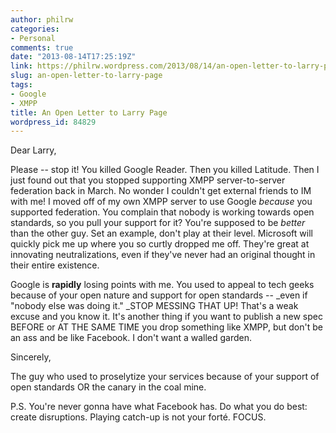 ```yaml
---
author: philrw
categories:
- Personal
comments: true
date: "2013-08-14T17:25:19Z"
link: https://philrw.wordpress.com/2013/08/14/an-open-letter-to-larry-page/
slug: an-open-letter-to-larry-page
tags:
- Google
- XMPP
title: An Open Letter to Larry Page
wordpress_id: 84829
---
```


Dear Larry,

Please -- stop it! You killed Google Reader. Then you killed Latitude. Then I just found out that you stopped supporting XMPP server-to-server federation back in March. No wonder I couldn't get external friends to IM with me! I moved off of my own XMPP server to use Google _because_ you supported federation. You complain that nobody is working towards open standards, so you pull your support for it? You're supposed to be _better_ than the other guy. Set an example, don't play at their level. Microsoft will quickly pick me up where you so curtly dropped me off. They're great at innovating neutralizations, even if they've never had an original thought in their entire existence.

Google is **rapidly** losing points with me. You used to appeal to tech geeks because of your open nature and support for open standards -- _even if "nobody else was doing it." _STOP MESSING THAT UP! That's a weak excuse and you know it. It's another thing if you want to publish a new spec BEFORE or AT THE SAME TIME you drop something like XMPP, but don't be an ass and be like Facebook. I don't want a walled garden.

Sincerely,

The guy who used to proselytize your services because of your support of open standards OR the canary in the coal mine.

P.S. You're never gonna have what Facebook has. Do what you do best: create disruptions. Playing catch-up is not your forté. FOCUS.
